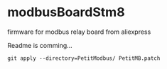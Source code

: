 
# modbusBoardStm8
firmware for modbus relay board from aliexpress


Readme is comming...

```git apply --directory=PetitModbus/ PetitMB.patch```